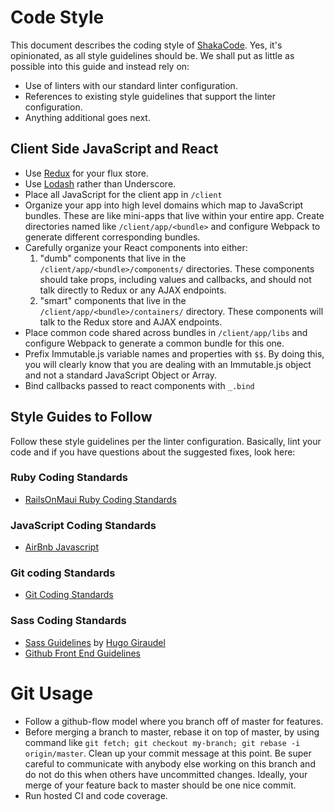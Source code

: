# Code Style
This document describes the coding style of [ShakaCode](http://www.shakacode.com). Yes, it's opinionated, as all style guidelines should be. We shall put as little as possible into this guide and instead rely on:

* Use of linters with our standard linter configuration.
* References to existing style guidelines that support the linter configuration.
* Anything additional goes next.

## Client Side JavaScript and React
* Use [Redux](https://github.com/rackt/redux) for your flux store.
* Use [Lodash](https://lodash.com/) rather than Underscore.
* Place all JavaScript for the client app in `/client`
* Organize your app into high level domains which map to JavaScript bundles. These are like mini-apps that live within your entire app. Create directories named like `/client/app/<bundle>` and configure Webpack to generate different corresponding bundles.
* Carefully organize your React components into either:
   1. "dumb" components that live in the `/client/app/<bundle>/components/` directories. These components should take props, including values and callbacks, and should not talk directly to Redux or any AJAX endpoints.
   2. "smart" components that live in the `/client/app/<bundle>/containers/` directory. These components will talk to the Redux store and AJAX endpoints.
* Place common code shared across bundles in `/client/app/libs` and configure Webpack to generate a common bundle for this one.
* Prefix Immutable.js variable names and properties with `$$`. By doing this, you will clearly know that you are dealing with an Immutable.js object and not a standard JavaScript Object or Array.
* Bind callbacks passed to react components with `_.bind`

## Style Guides to Follow
Follow these style guidelines per the linter configuration. Basically, lint your code and if you have questions about the suggested fixes, look here:

### Ruby Coding Standards
* [RailsOnMaui Ruby Coding Standards](https://github.com/justin808/ruby)

### JavaScript Coding Standards
* [AirBnb Javascript](https://github.com/airbnb/javascript)

### Git coding Standards
* [Git Coding Standards](http://chlg.co/1GV2m9p)

### Sass Coding Standards
* [Sass Guidelines](http://sass-guidelin.es/) by [Hugo Giraudel](http://hugogiraudel.com/)
* [Github Front End Guidelines](http://primercss.io/guidelines/)

# Git Usage
* Follow a github-flow model where you branch off of master for features.
* Before merging a branch to master, rebase it on top of master, by using command like `git fetch; git checkout my-branch; git rebase -i origin/master`. Clean up your commit message at this point. Be super careful to communicate with anybody else working on this branch and do not do this when others have uncommitted changes. Ideally, your merge of your feature back to master should be one nice commit.
* Run hosted CI and code coverage.
